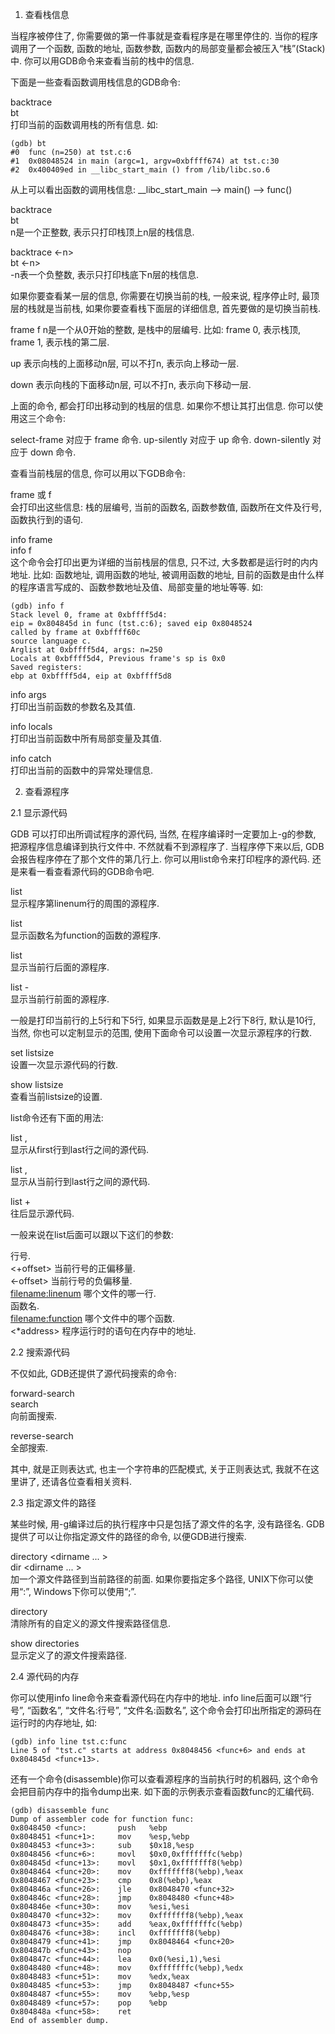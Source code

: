 1. 查看栈信息

当程序被停住了, 你需要做的第一件事就是查看程序是在哪里停住的. 当你的程序调用了一个函数, 函数的地址, 函数参数, 函数内的局部变量都会被压入“栈”(Stack)中. 你可以用GDB命令来查看当前的栈中的信息. 

下面是一些查看函数调用栈信息的GDB命令: 

backtrace  
bt   
打印当前的函数调用栈的所有信息. 如: 

```
(gdb) bt
#0  func (n=250) at tst.c:6
#1  0x08048524 in main (argc=1, argv=0xbffff674) at tst.c:30
#2  0x400409ed in __libc_start_main () from /lib/libc.so.6
```

从上可以看出函数的调用栈信息: __libc_start_main --> main() --> func()


backtrace <n>  
bt <n>   
n是一个正整数, 表示只打印栈顶上n层的栈信息. 

backtrace <-n>   
bt <-n>   
-n表一个负整数, 表示只打印栈底下n层的栈信息. 

如果你要查看某一层的信息, 你需要在切换当前的栈, 一般来说, 程序停止时, 最顶层的栈就是当前栈, 如果你要查看栈下面层的详细信息, 首先要做的是切换当前栈. 

frame <n> 
f <n> 
n是一个从0开始的整数, 是栈中的层编号. 比如: frame 0, 表示栈顶, frame 1, 表示栈的第二层. 

up <n>
表示向栈的上面移动n层, 可以不打n, 表示向上移动一层.  

down <n> 
表示向栈的下面移动n层, 可以不打n, 表示向下移动一层.  


上面的命令, 都会打印出移动到的栈层的信息. 如果你不想让其打出信息. 你可以使用这三个命令: 

select-frame <n> 对应于 frame 命令. 
up-silently <n> 对应于 up 命令. 
down-silently <n> 对应于 down 命令. 


查看当前栈层的信息, 你可以用以下GDB命令: 

frame 或 f   
会打印出这些信息: 栈的层编号, 当前的函数名, 函数参数值, 函数所在文件及行号, 函数执行到的语句. 

info frame   
info f   
这个命令会打印出更为详细的当前栈层的信息, 只不过, 大多数都是运行时的内内地址. 比如: 函数地址, 调用函数的地址, 被调用函数的地址, 目前的函数是由什么样的程序语言写成的、函数参数地址及值、局部变量的地址等等. 如: 

```
(gdb) info f
Stack level 0, frame at 0xbffff5d4:
eip = 0x804845d in func (tst.c:6); saved eip 0x8048524
called by frame at 0xbffff60c
source language c.
Arglist at 0xbffff5d4, args: n=250
Locals at 0xbffff5d4, Previous frame's sp is 0x0
Saved registers:
ebp at 0xbffff5d4, eip at 0xbffff5d8
```

info args  
打印出当前函数的参数名及其值. 

info locals  
打印出当前函数中所有局部变量及其值. 

info catch  
打印出当前的函数中的异常处理信息. 

2. 查看源程序

2.1 显示源代码

GDB 可以打印出所调试程序的源代码, 当然, 在程序编译时一定要加上-g的参数, 把源程序信息编译到执行文件中. 不然就看不到源程序了. 当程序停下来以后, GDB会报告程序停在了那个文件的第几行上. 你可以用list命令来打印程序的源代码. 还是来看一看查看源代码的GDB命令吧. 
    
list <linenum>  
显示程序第linenum行的周围的源程序. 

list <function>   
显示函数名为function的函数的源程序. 

list   
显示当前行后面的源程序. 

list -   
显示当前行前面的源程序. 

一般是打印当前行的上5行和下5行, 如果显示函数是是上2行下8行, 默认是10行, 当然, 你也可以定制显示的范围, 使用下面命令可以设置一次显示源程序的行数. 

set listsize <count>  
设置一次显示源代码的行数. 

show listsize  
查看当前listsize的设置. 

list命令还有下面的用法: 

list <first>, <last>  
显示从first行到last行之间的源代码. 

list , <last>  
显示从当前行到last行之间的源代码. 

list +  
往后显示源代码. 

一般来说在list后面可以跟以下这们的参数: 

<linenum>   行号.   
<+offset>   当前行号的正偏移量.    
<-offset>   当前行号的负偏移量.   
<filename:linenum>  哪个文件的哪一行.   
<function>  函数名.   
<filename:function> 哪个文件中的哪个函数.   
<*address>  程序运行时的语句在内存中的地址.   

2.2 搜索源代码

不仅如此, GDB还提供了源代码搜索的命令: 

forward-search <regexp>   
search <regexp>  
向前面搜索. 

reverse-search <regexp>   
全部搜索. 
        
其中, <regexp>就是正则表达式, 也主一个字符串的匹配模式, 关于正则表达式, 我就不在这里讲了, 还请各位查看相关资料. 

2.3 指定源文件的路径

某些时候, 用-g编译过后的执行程序中只是包括了源文件的名字, 没有路径名. GDB提供了可以让你指定源文件的路径的命令, 以便GDB进行搜索. 

directory <dirname ... >  
dir <dirname ... >  
加一个源文件路径到当前路径的前面. 如果你要指定多个路径, UNIX下你可以使用“:”, Windows下你可以使用“;”. 

directory   
清除所有的自定义的源文件搜索路径信息. 

show directories   
显示定义了的源文件搜索路径. 
       

2.4 源代码的内存

你可以使用info line命令来查看源代码在内存中的地址. info line后面可以跟“行号”, “函数名”, “文件名:行号”, “文件名:函数名”, 这个命令会打印出所指定的源码在运行时的内存地址, 如: 

```
(gdb) info line tst.c:func
Line 5 of "tst.c" starts at address 0x8048456 <func+6> and ends at 0x804845d <func+13>.
```

还有一个命令(disassemble)你可以查看源程序的当前执行时的机器码, 这个命令会把目前内存中的指令dump出来. 如下面的示例表示查看函数func的汇编代码. 

```
(gdb) disassemble func
Dump of assembler code for function func:
0x8048450 <func>:       push   %ebp
0x8048451 <func+1>:     mov    %esp,%ebp
0x8048453 <func+3>:     sub    $0x18,%esp
0x8048456 <func+6>:     movl   $0x0,0xfffffffc(%ebp)
0x804845d <func+13>:    movl   $0x1,0xfffffff8(%ebp)
0x8048464 <func+20>:    mov    0xfffffff8(%ebp),%eax
0x8048467 <func+23>:    cmp    0x8(%ebp),%eax
0x804846a <func+26>:    jle    0x8048470 <func+32>
0x804846c <func+28>:    jmp    0x8048480 <func+48>
0x804846e <func+30>:    mov    %esi,%esi
0x8048470 <func+32>:    mov    0xfffffff8(%ebp),%eax
0x8048473 <func+35>:    add    %eax,0xfffffffc(%ebp)
0x8048476 <func+38>:    incl   0xfffffff8(%ebp)
0x8048479 <func+41>:    jmp    0x8048464 <func+20>
0x804847b <func+43>:    nop
0x804847c <func+44>:    lea    0x0(%esi,1),%esi
0x8048480 <func+48>:    mov    0xfffffffc(%ebp),%edx
0x8048483 <func+51>:    mov    %edx,%eax
0x8048485 <func+53>:    jmp    0x8048487 <func+55>
0x8048487 <func+55>:    mov    %ebp,%esp
0x8048489 <func+57>:    pop    %ebp
0x804848a <func+58>:    ret
End of assembler dump.
```